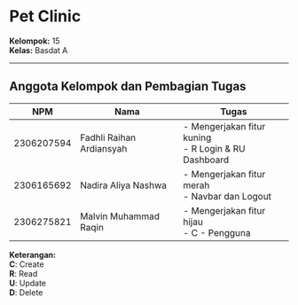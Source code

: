 # Pet Clinic
**Kelompok:** 15  
**Kelas:** Basdat A 

---

## Anggota Kelompok dan Pembagian Tugas

| NPM        | Nama                          | Tugas                                                                 |
|------------|-------------------------------|------------------------------------------------------------------------|
| 2306207594 | Fadhli Raihan Ardiansyah      | - Mengerjakan fitur kuning<br>- R Login & RU Dashboard                |
| 2306165692 | Nadira Aliya Nashwa           | - Mengerjakan fitur merah<br>- Navbar dan Logout                      |
| 2306275821 | Malvin Muhammad Raqin         | - Mengerjakan fitur hijau<br>- C - Pengguna                           |

**Keterangan:**  
**C**: Create  
**R**: Read  
**U**: Update  
**D**: Delete
